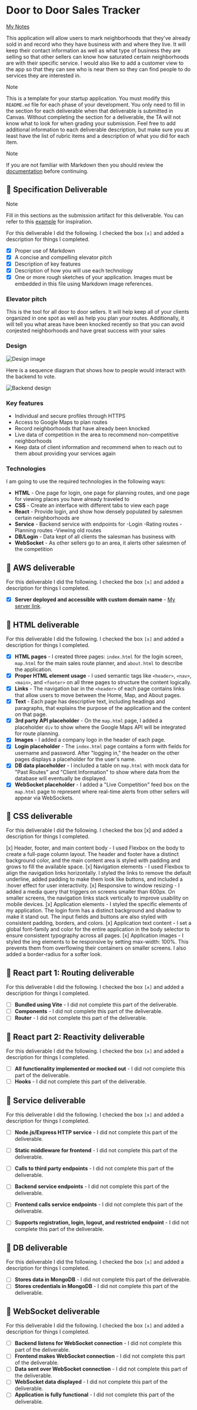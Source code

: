 # Door to Door Sales Tracker

[My Notes](sales-notes)

This application will allow users to mark neighborhoods that they've already sold in and record who they have business with and where they live. It will keep their contact information as well as what type of business they are selling so that other sellers can know how saturated certain neighborhoods are with their specific service. I would also like to add a customer view to the app so that they can see who is near them so they can find people to do services they are interested in.


> [!NOTE]
>  This is a template for your startup application. You must modify this `README.md` file for each phase of your development. You only need to fill in the section for each deliverable when that deliverable is submitted in Canvas. Without completing the section for a deliverable, the TA will not know what to look for when grading your submission. Feel free to add additional information to each deliverable description, but make sure you at least have the list of rubric items and a description of what you did for each item.

> [!NOTE]
>  If you are not familiar with Markdown then you should review the [documentation](https://docs.github.com/en/get-started/writing-on-github/getting-started-with-writing-and-formatting-on-github/basic-writing-and-formatting-syntax) before continuing.

## 🚀 Specification Deliverable

> [!NOTE]
>  Fill in this sections as the submission artifact for this deliverable. You can refer to this [example](https://github.com/webprogramming260/startup-example/blob/main/README.md) for inspiration.

For this deliverable I did the following. I checked the box `[x]` and added a description for things I completed.

- [x] Proper use of Markdown
- [x] A concise and compelling elevator pitch
- [x] Description of key features
- [x] Description of how you will use each technology
- [x] One or more rough sketches of your application. Images must be embedded in this file using Markdown image references.

### Elevator pitch

This is the tool for all door to door sellers. It will help keep all of your clients organized in one spot as well as help you plan your routes. Additionally, it will tell you what areas have been knocked recently so that you can avoid conjested neighborhoods and have great success with your sales

### Design

![Design image](IMG_7122.jpeg)

Here is a sequence diagram that shows how to people would interact with the backend to vote.


![Backend design](IMG_7123.jpeg)


### Key features

- Individual and secure profiles through HTTPS
- Access to Google Maps to plan routes
- Record neighborhoods that have already been knocked
- Live data of competition in the area to recommend non-competitive neighborhoods
- Keep data of client information and recommend when to reach out to them about providing your services again

### Technologies

I am going to use the required technologies in the following ways:

- **HTML** - One page for login, one page for planning routes, and one page for viewing places you have already traveled to
- **CSS** - Create an interface with different tabs to view each page
- **React** - Provide login, and show how densely populated by salesmen certain neighborhoods are
- **Service** - Backend service with endpoints for
      -Login
      -Rating routes
      -Planning routes
      -Viewing old routes
- **DB/Login** - Data kept of all clients the salesman has business with
- **WebSocket** - As other sellers go to an area, it alerts other salesmen of the competition

## 🚀 AWS deliverable

For this deliverable I did the following. I checked the box `[x]` and added a description for things I completed.

- [x] **Server deployed and accessible with custom domain name** - [My server link](https://jamesross.click).

## 🚀 HTML deliverable

For this deliverable I did the following. I checked the box `[x]` and added a description for things I completed.

- [x] **HTML pages** - I created three pages: `index.html` for the login screen, `map.html` for the main sales route planner, and `about.html` to describe the application.
- [x] **Proper HTML element usage** - I used semantic tags like `<header>`, `<nav>`, `<main>`, and `<footer>` on all three pages to structure the content logically.
- [x] **Links** - The navigation bar in the `<header>` of each page contains links that allow users to move between the Home, Map, and About pages.
- [x] **Text** - Each page has descriptive text, including headings and paragraphs, that explains the purpose of the application and the content on that page.
- [x] **3rd party API placeholder** - On the `map.html` page, I added a placeholder `div` to show where the Google Maps API will be integrated for route planning. 
- [x] **Images** - I added a company logo in the header of each page.
- [x] **Login placeholder** - The `index.html` page contains a form with fields for username and password. After "logging in," the header on the other pages displays a placeholder for the user's name.
- [x] **DB data placeholder** - I included a table on `map.html` with mock data for "Past Routes" and "Client Information" to show where data from the database will eventually be displayed.
- [x] **WebSocket placeholder** - I added a "Live Competition" feed box on the `map.html` page to represent where real-time alerts from other sellers will appear via WebSockets.

## 🚀 CSS deliverable

For this deliverable I did the following. I checked the box [x] and added a description for things I completed.

[x] Header, footer, and main content body - I used Flexbox on the body to create a full-page column layout. The header and footer have a distinct background color, and the main content area is styled with padding and grows to fill the available space.
[x] Navigation elements - I used Flexbox to align the navigation links horizontally. I styled the links to remove the default underline, added padding to make them look like buttons, and included a :hover effect for user interactivity.
[x] Responsive to window resizing - I added a media query that triggers on screens smaller than 600px. On smaller screens, the navigation links stack vertically to improve usability on mobile devices.
[x] Application elements - I styled the specific elements of my application. The login form has a distinct background and shadow to make it stand out. The input fields and buttons are also styled with consistent padding, borders, and colors.
[x] Application text content - I set a global font-family and color for the entire application in the body selector to ensure consistent typography across all pages.
[x] Application images - I styled the img elements to be responsive by setting max-width: 100%. This prevents them from overflowing their containers on smaller screens. I also added a border-radius for a softer look.

## 🚀 React part 1: Routing deliverable

For this deliverable I did the following. I checked the box `[x]` and added a description for things I completed.

- [ ] **Bundled using Vite** - I did not complete this part of the deliverable.
- [ ] **Components** - I did not complete this part of the deliverable.
- [ ] **Router** - I did not complete this part of the deliverable.

## 🚀 React part 2: Reactivity deliverable

For this deliverable I did the following. I checked the box `[x]` and added a description for things I completed.

- [ ] **All functionality implemented or mocked out** - I did not complete this part of the deliverable.
- [ ] **Hooks** - I did not complete this part of the deliverable.

## 🚀 Service deliverable

For this deliverable I did the following. I checked the box `[x]` and added a description for things I completed.

- [ ] **Node.js/Express HTTP service** - I did not complete this part of the deliverable.
- [ ] **Static middleware for frontend** - I did not complete this part of the deliverable.
- [ ] **Calls to third party endpoints** - I did not complete this part of the deliverable.
- [ ] **Backend service endpoints** - I did not complete this part of the deliverable.
- [ ] **Frontend calls service endpoints** - I did not complete this part of the deliverable.
- [ ] **Supports registration, login, logout, and restricted endpoint** - I did not complete this part of the deliverable.


## 🚀 DB deliverable

For this deliverable I did the following. I checked the box `[x]` and added a description for things I completed.

- [ ] **Stores data in MongoDB** - I did not complete this part of the deliverable.
- [ ] **Stores credentials in MongoDB** - I did not complete this part of the deliverable.

## 🚀 WebSocket deliverable

For this deliverable I did the following. I checked the box `[x]` and added a description for things I completed.

- [ ] **Backend listens for WebSocket connection** - I did not complete this part of the deliverable.
- [ ] **Frontend makes WebSocket connection** - I did not complete this part of the deliverable.
- [ ] **Data sent over WebSocket connection** - I did not complete this part of the deliverable.
- [ ] **WebSocket data displayed** - I did not complete this part of the deliverable.
- [ ] **Application is fully functional** - I did not complete this part of the deliverable.
